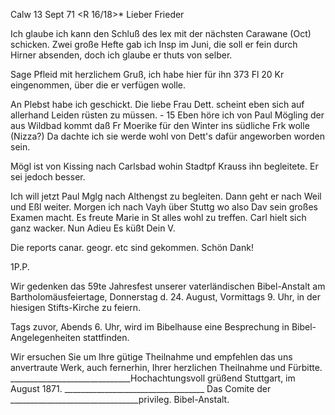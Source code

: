  Calw 13 Sept 71
 <R 16/18>*
Lieber Frieder

Ich glaube ich kann den Schluß des lex mit der nächsten Carawane (Oct) schicken. Zwei große Hefte gab ich Insp im Juni, die soll er fein durch Hirner absenden, doch ich glaube er thuts von selber.

Sage Pfleid mit herzlichem Gruß, ich habe hier für ihn 373 Fl 20 Kr eingenommen, über die er verfügen wolle.

An Plebst habe ich geschickt. Die liebe Frau Dett. scheint eben sich auf allerhand Leiden rüsten zu müssen. - 15 Eben höre ich von Paul Mögling der aus Wildbad kommt daß Fr Moerike für den Winter ins südliche Frk wolle (Nizza?) Da dachte ich sie werde wohl von Dett's dafür angeworben worden sein.

Mögl ist von Kissing nach Carlsbad wohin Stadtpf Krauss ihn begleitete. Er sei jedoch besser.

Ich will jetzt Paul Mglg nach Althengst zu begleiten. Dann geht er nach Weil und Eßl weiter. Morgen ich nach Vayh über Stuttg wo also Dav sein großes Examen macht. Es freute Marie in St alles wohl zu treffen. Carl hielt sich ganz wacker. Nun Adieu
 Es küßt Dein V.

Die reports canar. geogr. etc sind gekommen. Schön Dank!


 1P.P.

Wir gedenken das 59te Jahresfest unserer vaterländischen Bibel-Anstalt am Bartholomäusfeiertage, Donnerstag d. 24. August, Vormittags 9. Uhr, in der hiesigen Stifts-Kirche zu feiern.

Tags zuvor, Abends 6. Uhr, wird im Bibelhause eine Besprechung in Bibel-Angelegenheiten stattfinden.

Wir ersuchen Sie um Ihre gütige Theilnahme und empfehlen das uns anvertraute Werk, auch fernerhin, Ihrer herzlichen Theilnahme und Fürbitte. 
______________________________Hochachtungsvoll grüßend
Stuttgart, im August 1871.
___________________________________ Das Comite der
________________________________privileg. Bibel-Anstalt.
